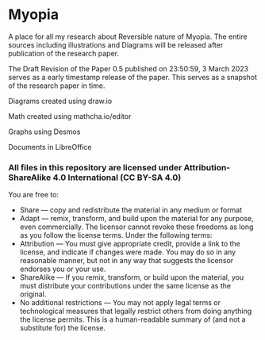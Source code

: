 # Myopia
A place for all my research about Reversible nature of Myopia.
The entire sources including illustrations and Diagrams will be released after publication of the research paper.

The Draft Revision of the Paper 0.5 published on 23:50:59, 3 March 2023 serves as a early timestamp release of the paper.
This serves as a snapshot of the research paper in time.



Diagrams created using draw.io

Math created using mathcha.io/editor

Graphs using Desmos

Documents in LibreOffice

### All files in this repository are licensed under Attribution-ShareAlike 4.0 International (CC BY-SA 4.0)
You are free to:
* Share — copy and redistribute the material in any medium or format
* Adapt — remix, transform, and build upon the material for any purpose, even commercially.
The licensor cannot revoke these freedoms as long as you follow the license terms.
Under the following terms:
* Attribution — You must give appropriate credit, provide a link to the license, and indicate if changes were made. You may do so in any reasonable manner, but not in any way that suggests the licensor endorses you or your use.
* ShareAlike — If you remix, transform, or build upon the material, you must distribute your contributions under the same license as the original.
* No additional restrictions — You may not apply legal terms or technological measures that legally restrict others from doing anything the license permits.
This is a human-readable summary of (and not a substitute for) the license.
